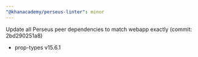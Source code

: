```yaml
---
"@khanacademy/perseus-linter": minor
---
```


Update all Perseus peer dependencies to match webapp exactly (commit: 2bd290251a8)
  * prop-types v15.6.1
